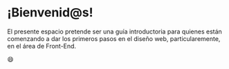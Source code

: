 # ¡Bienvenid@s!

El presente espacio pretende ser una guía introductoria para quienes están comenzando a dar los primeros pasos en el diseño web, particularemente, en el área de Front-End. 



:smile: